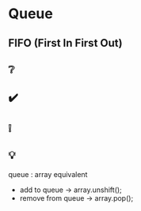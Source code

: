 # Queue
## FIFO (First In First Out)  


## ❔

## ✔️

## ❕

## 💡
queue : array equivalent  
- add to queue -> array.unshift();
- remove from queue -> array.pop();
